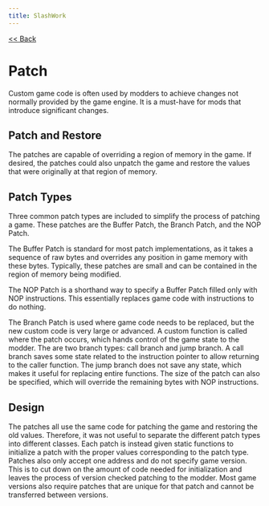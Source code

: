 ```yaml
---
title: SlashWork
---
```

[<< Back](../)

# Patch
Custom game code is often used by modders to achieve changes not normally provided by the game engine. It is a must-have for mods that introduce significant changes.

## Patch and Restore
The patches are capable of overriding a region of memory in the game. If desired, the patches could also unpatch the game and restore the values that were originally at that region of memory.

## Patch Types
Three common patch types are included to simplify the process of patching a game. These patches are the Buffer Patch, the Branch Patch, and the NOP Patch.

The Buffer Patch is standard for most patch implementations, as it takes a sequence of raw bytes and overrides any position in game memory with these bytes. Typically, these patches are small and can be contained in the region of memory being modified.

The NOP Patch is a shorthand way to specify a Buffer Patch filled only with NOP instructions. This essentially replaces game code with instructions to do nothing.

The Branch Patch is used where game code needs to be replaced, but the new custom code is very large or advanced. A custom function is called where the patch occurs, which hands control of the game state to the modder. The are two branch types: call branch and jump branch. A call branch saves some state related to the instruction pointer to allow returning to the caller function. The jump branch does not save any state, which makes it useful for replacing entire functions. The size of the patch can also be specified, which will override the remaining bytes with NOP instructions.

## Design
The patches all use the same code for patching the game and restoring the old values. Therefore, it was not useful to separate the different patch types into different classes. Each patch is instead given static functions to initialize a patch with the proper values corresponding to the patch type. Patches also only accept one address and do not specify game version. This is to cut down on the amount of code needed for initialization and leaves the process of version checked patching to the modder. Most game versions also require patches that are unique for that patch and cannot be transferred between versions.
